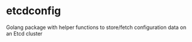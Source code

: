 # etcdconfig
Golang package with helper functions to store/fetch configuration data on an Etcd cluster
